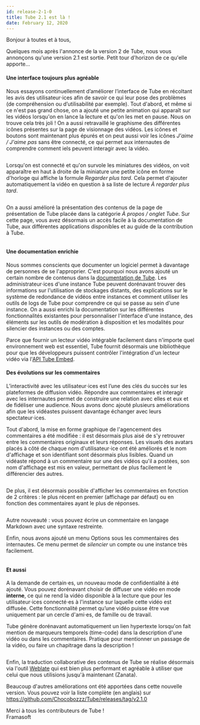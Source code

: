 ```yaml
---
id: release-2-1-0
title: Tube 2.1 est là !
date: February 12, 2020
---
```


<p>Bonjour à toutes et à tous,</p><p>Quelques mois après l'annonce de la version 2 de Tube, nous vous annonçons qu'une version 2.1 est sortie. Petit tour d'horizon de ce qu'elle apporte...</p><h4>Une interface toujours plus agréable</h4><p>Nous essayons continuellement d’améliorer l’interface de Tube en récoltant les avis des utilisateur⋅ices afin de savoir ce qui leur pose des problèmes (de compréhension ou d’utilisabilité par exemple). Tout d'abord, et même si ce n'est pas grand chose, on a ajouté une petite animation qui apparaît sur les vidéos lorsqu'on en lance la lecture et qu'on les met en pause. Nous on trouve cela très joli ! On a aussi retravaillé le graphisme des différentes icônes présentes sur la page de visionnage des vidéos. Les icônes et boutons sont maintenant plus épurés et on peut aussi voir les icônes <em>J'aime / J'aime pas</em> sans être connecté, ce qui permet aux internautes de comprendre comment iels peuvent interagir avec la vidéo.</p><figure><img loading="lazy" src="/img/news/release-2.1/fr/icons-ui.png" alt=""></figure><p>Lorsqu'on est connecté et qu'on survole les miniatures des vidéos, on voit apparaître en haut à droite de la miniature une petite icône en forme d'horloge qui affiche la formule <em>Regarder plus tard</em>. Cela permet d'ajouter automatiquement la vidéo en question à sa liste de lecture <em>À regarder plus tard</em>.</p><figure><img loading="lazy" src="/img/news/release-2.1/fr/watch-later.png" alt=""></figure><p>On a aussi amélioré la présentation des contenus de la page de présentation de Tube placée dans la catégorie <em>À propos / onglet Tube</em>. Sur cette page, vous avez désormais un accès facile à la documentation de Tube, aux différentes applications disponibles et au guide de la contribution à Tube.</p><figure><img loading="lazy" src="/img/news/release-2.1/fr/about.png" alt=""></figure><h4>Une documentation enrichie</h4><p>Nous sommes conscients que documenter un logiciel permet à davantage de personnes de se l'approprier. C'est pourquoi nous avons ajouté un certain nombre de contenus dans la <a href="https://tube.docs.dingshunyu.top" target="_blank">documentation de Tube</a>. Les administrateur⋅ices d'une instance Tube peuvent dorénavant trouver des informations sur l'utilisation de stockages distants, des explications sur le système de redondance de vidéos entre instances et comment utiliser les outils de logs de Tube pour comprendre ce qui se passe au sein d'une instance. On a aussi enrichi la documentation sur les différentes fonctionnalités existantes pour personnaliser l'interface d'une instance, des éléments sur les outils de modération à disposition et les modalités pour silencier des instances ou des comptes.</p><p>Parce que fournir un lecteur vidéo intégrable facilement dans n'importe quel environnement web est essentiel, Tube fournit désormais une bibliothèque pour que les développeurs puissent contrôler l'intégration d'un lecteur vidéo via l'<a href="https://tube.docs.dingshunyu.top/api-embed-player" target="_blank">API Tube Embed</a>.</p><h4>Des évolutions sur les commentaires</h4><p>L’interactivité avec les utilisateur⋅ices est l’une des clés du succès sur les plateformes de diffusion vidéo. Répondre aux commentaires et interagir avec les internautes permet de construire une relation avec elles et eux et de fidéliser une audience. Nous avons donc ajouté plusieurs améliorations afin que les vidéastes puissent davantage échanger avec leurs spectateur⋅ices.</p><p>Tout d'abord, la mise en forme graphique de l'agencement des commentaires a été modifiée : il est désormais plus aisé de s'y retrouver entre les commentaires originaux et leurs réponses. Les visuels des avatars placés à côté de chaque nom d'utilisateur⋅ice ont été améliorés et le nom d'affichage et son identifiant sont désormais plus lisibles. Quand un vidéaste répond à un commentaire sur une des vidéos qu'il a postées, son nom d'affichage est mis en valeur, permettant de plus facilement le différencier des autres.</p><figure><img loading="lazy" src="/img/news/release-2.1/fr/comments-ui.png" alt=""></figure><p>De plus, il est désormais possible d'afficher les commentaires en fonction de 2 critères : le plus récent en premier (affichage par défaut) ou en fonction des commentaires ayant le plus de réponses.</p><figure><img loading="lazy" src="/img/news/release-2.1/fr/comments-sort.png" alt=""></figure><p>Autre nouveauté : vous pouvez écrire un commentaire en langage Markdown avec une syntaxe restreinte.</p><p>Enfin, nous avons ajouté un menu Options sous les commentaires des internautes. Ce menu permet de <em>silencier</em> un compte ou une instance très facilement.</p><figure><img loading="lazy" src="/img/news/release-2.1/fr/comments-options.png" alt=""></figure><h4>Et aussi</h4><p>A la demande de certain⋅es, un nouveau mode de confidentialité à été ajouté. Vous pouvez dorénavant choisir de diffuser une vidéo en mode <strong>interne</strong>, ce qui ne rend la vidéo disponible à la lecture que pour les utilisateur⋅ices connecté⋅es à l'instance sur laquelle cette vidéo est diffusée. Cette fonctionnalité permet qu’une vidéo puisse être vue uniquement par un cercle d'ami⋅es, de famille ou de travail.</p><p>Tube génère dorénavant automatiquement un lien hypertexte lorsqu'on fait mention de marqueurs temporels (time-code) dans la description d'une vidéo ou dans les commentaires. Pratique pour mentionner un passage de la vidéo, ou faire un chapitrage dans la description !</p><figure><img loading="lazy" src="/img/news/release-2.1/fr/timecode.png" alt=""></figure><p>Enfin, la traduction collaborative des contenus de Tube se réalise désormais via l'outil <a href="https://weblate.framasoft.org/projects/tube/" target="_blank" rel="noreferrer noopener">Weblate</a> qui est bien plus performant et agréable à utiliser que celui que nous utilisions jusqu'à maintenant (Zanata).</p><p>Beaucoup d'autres améliorations ont été apportées dans cette nouvelle version. Vous pouvez voir la liste complète (en anglais) sur <a href="https://github.com/Chocobozzz/Tube/releases/tag/v2.1.0" target="_blank" rel="noopener noreferrer">https://github.com/Chocobozzz/Tube/releases/tag/v2.1.0</a></p><p><span>Merci à tous les contributeurs de Tube !</span><br> Framasoft </p>
